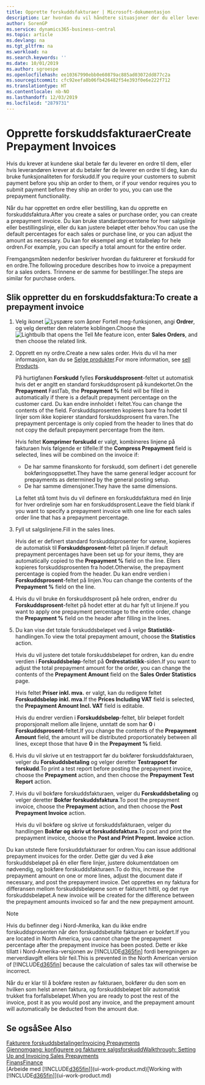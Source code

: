 ```yaml
---
title: Opprette forskuddsfakturaer | Microsoft-dokumentasjon
description: Lær hvordan du vil håndtere situasjoner der du eller leverandøren krever forskuddsbetaling.
author: SorenGP
ms.service: dynamics365-business-central
ms.topic: article
ms.devlang: na
ms.tgt_pltfrm: na
ms.workload: na
ms.search.keywords: ''
ms.date: 10/01/2019
ms.author: sgroespe
ms.openlocfilehash: ee10367990ebb0e60879ac885ad03072dd877c2a
ms.sourcegitcommit: cfc92eefa8b06fb426482f54e393f0e6e222f712
ms.translationtype: HT
ms.contentlocale: nb-NO
ms.lasthandoff: 12/03/2019
ms.locfileid: "2879731"
---
```

# <a name="create-prepayment-invoices"></a><span data-ttu-id="8a8ab-103">Opprette forskuddsfakturaer</span><span class="sxs-lookup"><span data-stu-id="8a8ab-103">Create Prepayment Invoices</span></span>
<span data-ttu-id="8a8ab-104">Hvis du krever at kundene skal betale før du leverer en ordre til dem, eller hvis leverandøren krever at du betaler før de leverer en ordre til deg, kan du bruke funksjonaliteten for forskudd.</span><span class="sxs-lookup"><span data-stu-id="8a8ab-104">If you require your customers to submit payment before you ship an order to them, or if your vendor requires you to submit payment before they ship an order to you, you can use the prepayment functionality.</span></span>  

<span data-ttu-id="8a8ab-105">Når du har opprettet en ordre eller bestilling, kan du opprette en forskuddsfaktura.</span><span class="sxs-lookup"><span data-stu-id="8a8ab-105">After you create a sales or purchase order, you can create a prepayment invoice.</span></span> <span data-ttu-id="8a8ab-106">Du kan bruke standardprosentene for hver salgslinje eller bestillingslinje, eller du kan justere beløpet etter behov.</span><span class="sxs-lookup"><span data-stu-id="8a8ab-106">You can use the default percentages for each sales or purchase line, or you can adjust the amount as necessary.</span></span> <span data-ttu-id="8a8ab-107">Du kan for eksempel angi et totalbeløp for hele ordren.</span><span class="sxs-lookup"><span data-stu-id="8a8ab-107">For example, you can specify a total amount for the entire order.</span></span>  

<span data-ttu-id="8a8ab-108">Fremgangsmåten nedenfor beskriver hvordan du fakturerer et forskudd for en ordre.</span><span class="sxs-lookup"><span data-stu-id="8a8ab-108">The following procedure describes how to invoice a prepayment for a sales orders.</span></span> <span data-ttu-id="8a8ab-109">Trinnene er de samme for bestillinger.</span><span class="sxs-lookup"><span data-stu-id="8a8ab-109">The steps are similar for purchase orders.</span></span>  

## <a name="to-create-a-prepayment-invoice"></a><span data-ttu-id="8a8ab-110">Slik oppretter du en forskuddsfaktura:</span><span class="sxs-lookup"><span data-stu-id="8a8ab-110">To create a prepayment invoice</span></span>  
1. <span data-ttu-id="8a8ab-111">Velg ikonet ![Lyspære som åpner Fortell meg-funksjonen](media/ui-search/search_small.png "Fortell hva du vil gjøre"), angi **Ordrer**, og velg deretter den relaterte koblingen.</span><span class="sxs-lookup"><span data-stu-id="8a8ab-111">Choose the ![Lightbulb that opens the Tell Me feature](media/ui-search/search_small.png "Tell me what you want to do") icon, enter **Sales Orders**, and then choose the related link.</span></span>  
2. <span data-ttu-id="8a8ab-112">Opprett en ny ordre.</span><span class="sxs-lookup"><span data-stu-id="8a8ab-112">Create a new sales order.</span></span> <span data-ttu-id="8a8ab-113">Hvis du vil ha mer informasjon, kan du se [Selge produkter](sales-how-sell-products.md).</span><span class="sxs-lookup"><span data-stu-id="8a8ab-113">For more information, see [sell Products](sales-how-sell-products.md).</span></span>  

    <span data-ttu-id="8a8ab-114">På hurtigfanen **Forskudd** fylles **Forskuddsprosent**-feltet ut automatisk hvis det er angitt en standard forskuddsprosent på kundekortet.</span><span class="sxs-lookup"><span data-stu-id="8a8ab-114">On the **Prepayment** FastTab, the **Prepayment %** field will be filled in automatically if there is a default prepayment percentage on the customer card.</span></span> <span data-ttu-id="8a8ab-115">Du kan endre innholdet i feltet.</span><span class="sxs-lookup"><span data-stu-id="8a8ab-115">You can change the contents of the field.</span></span> <span data-ttu-id="8a8ab-116">Forskuddsprosenten kopieres bare fra hodet til linjer som ikke kopierer standard forskuddsprosent fra varen.</span><span class="sxs-lookup"><span data-stu-id="8a8ab-116">The prepayment percentage is only copied from the header to lines that do not copy the default prepayment percentage from the item.</span></span>  

    <span data-ttu-id="8a8ab-117">Hvis feltet **Komprimer forskudd** er valgt, kombineres linjene på fakturaen hvis følgende er tilfelle:</span><span class="sxs-lookup"><span data-stu-id="8a8ab-117">If the **Compress Prepayment** field is selected, lines will be combined on the invoice if:</span></span>  
    - <span data-ttu-id="8a8ab-118">De har samme finanskonto for forskudd, som definert i det generelle bokføringsoppsettet.</span><span class="sxs-lookup"><span data-stu-id="8a8ab-118">They have the same general ledger account for prepayments as determined by the general posting setup.</span></span>  
    - <span data-ttu-id="8a8ab-119">De har samme dimensjoner.</span><span class="sxs-lookup"><span data-stu-id="8a8ab-119">They have the same dimensions.</span></span>  

    <span data-ttu-id="8a8ab-120">La feltet stå tomt hvis du vil definere en forskuddsfaktura med én linje for hver ordrelinje som har en forskuddsprosent.</span><span class="sxs-lookup"><span data-stu-id="8a8ab-120">Leave the field blank if you want to specify a prepayment invoice with one line for each sales order line that has a prepayment percentage.</span></span>  

3. <span data-ttu-id="8a8ab-121">Fyll ut salgslinjene.</span><span class="sxs-lookup"><span data-stu-id="8a8ab-121">Fill in the sales lines.</span></span>  

    <span data-ttu-id="8a8ab-122">Hvis det er definert standard forskuddsprosenter for varene, kopieres de automatisk til **Forskuddsprosent**-feltet på linjen.</span><span class="sxs-lookup"><span data-stu-id="8a8ab-122">If default prepayment percentages have been set up for your items, they are automatically copied to the **Prepayment %** field on the line.</span></span> <span data-ttu-id="8a8ab-123">Ellers kopieres forskuddsprosenten fra hodet.</span><span class="sxs-lookup"><span data-stu-id="8a8ab-123">Otherwise, the prepayment percentage is copied from the header.</span></span> <span data-ttu-id="8a8ab-124">Du kan endre verdien i **Forskuddsprosent**-feltet på linjen.</span><span class="sxs-lookup"><span data-stu-id="8a8ab-124">You can change the contents of the **Prepayment %** field on the line.</span></span>  
4. <span data-ttu-id="8a8ab-125">Hvis du vil bruke én forskuddsprosent på hele ordren, endrer du **Forskuddsprosent**-feltet på hodet etter at du har fylt ut linjene.</span><span class="sxs-lookup"><span data-stu-id="8a8ab-125">If you want to apply one prepayment percentage to the entire order, change the **Prepayment %** field on the header after filling in the lines.</span></span>  
5. <span data-ttu-id="8a8ab-126">Du kan vise det totale forskuddsbeløpet ved å velge **Statistikk**-handlingen.</span><span class="sxs-lookup"><span data-stu-id="8a8ab-126">To view the total prepayment amount, choose the **Statistics** action.</span></span>

    <span data-ttu-id="8a8ab-127">Hvis du vil justere det totale forskuddsbeløpet for ordren, kan du endre verdien i **Forskuddsbeløp**-feltet på **Ordrestatistikk**-siden.</span><span class="sxs-lookup"><span data-stu-id="8a8ab-127">If you want to adjust the total prepayment amount for the order, you can change the contents of the **Prepayment Amount** field on the **Sales Order Statistics** page.</span></span>  

    <span data-ttu-id="8a8ab-128">Hvis feltet **Priser inkl. mva.** er valgt, kan du redigere feltet **Forskuddsbeløp inkl. mva**.</span><span class="sxs-lookup"><span data-stu-id="8a8ab-128">If the **Prices Including VAT** field is selected, the **Prepayment Amount Incl. VAT** field is editable.</span></span>  

    <span data-ttu-id="8a8ab-129">Hvis du endrer verdien i **Forskuddsbeløp**-feltet, blir beløpet fordelt proporsjonalt mellom alle linjene, unntatt de som har **0** i **Forskuddsprosent**-feltet.</span><span class="sxs-lookup"><span data-stu-id="8a8ab-129">If you change the contents of the **Prepayment Amount** field, the amount will be distributed proportionately between all lines, except those that have **0** in the **Prepayment %** field.</span></span>  
6. <span data-ttu-id="8a8ab-130">Hvis du vil skrive ut en testrapport før du bokfører forskuddsfakturaen, velger du **Forskuddsbetaling** og velger deretter **Testrapport for forskudd**.</span><span class="sxs-lookup"><span data-stu-id="8a8ab-130">To print a test report before posting the prepayment invoice, choose the **Prepayment** action, and then choose the **Prepayment Test Report** action.</span></span>  
7. <span data-ttu-id="8a8ab-131">Hvis du vil bokføre forskuddsfakturaen, velger du **Forskuddsbetaling** og velger deretter **Bokfør forskuddsfaktura**.</span><span class="sxs-lookup"><span data-stu-id="8a8ab-131">To post the prepayment invoice, choose the **Prepayment** action, and then choose the **Post Prepayment Invoice** action.</span></span>  

    <span data-ttu-id="8a8ab-132">Hvis du vil bokføre og skrive ut forskuddsfakturaen, velger du handlingen **Bokfør og skriv ut forskuddsfaktura**.</span><span class="sxs-lookup"><span data-stu-id="8a8ab-132">To post and print the prepayment invoice, choose the **Post and Print Prepmt. Invoice** action.</span></span>  

<span data-ttu-id="8a8ab-133">Du kan utstede flere forskuddsfakturaer for ordren.</span><span class="sxs-lookup"><span data-stu-id="8a8ab-133">You can issue additional prepayment invoices for the order.</span></span> <span data-ttu-id="8a8ab-134">Dette gjør du ved å øke forskuddsbeløpet på én eller flere linjer, justere dokumentdatoen om nødvendig, og bokføre forskuddsfakturaen.</span><span class="sxs-lookup"><span data-stu-id="8a8ab-134">To do this, increase the prepayment amount on one or more lines, adjust the document date if necessary, and post the prepayment invoice.</span></span> <span data-ttu-id="8a8ab-135">Det opprettes en ny faktura for differansen mellom forskuddsbeløpene som er fakturert hittil, og det nye forskuddsbeløpet.</span><span class="sxs-lookup"><span data-stu-id="8a8ab-135">A new invoice will be created for the difference between the prepayment amounts invoiced so far and the new prepayment amount.</span></span>  

> [!NOTE]  
>  <span data-ttu-id="8a8ab-136">Hvis du befinner deg i Nord-Amerika, kan du ikke endre forskuddsprosenten når den forskuddsbetalte fakturaen er bokført.</span><span class="sxs-lookup"><span data-stu-id="8a8ab-136">If you are located in North America, you cannot change the prepayment percentage after the prepayment invoice has been posted.</span></span> <span data-ttu-id="8a8ab-137">Dette er ikke tillatt i Nord-Amerika-versjonen av [!INCLUDE[d365fin](includes/d365fin_md.md)] fordi beregningen av merverdiavgift ellers blir feil.</span><span class="sxs-lookup"><span data-stu-id="8a8ab-137">This is prevented in the North American version of [!INCLUDE[d365fin](includes/d365fin_md.md)] because the calculation of sales tax will otherwise be incorrect.</span></span>  

 <span data-ttu-id="8a8ab-138">Når du er klar til å bokføre resten av fakturaen, bokfører du den som en hvilken som helst annen faktura, og forskuddsbeløpet blir automatisk trukket fra forfallsbeløpet.</span><span class="sxs-lookup"><span data-stu-id="8a8ab-138">When you are ready to post the rest of the invoice, post it as you would post any invoice, and the prepayment amount will automatically be deducted from the amount due.</span></span>  

## <a name="see-also"></a><span data-ttu-id="8a8ab-139">Se også</span><span class="sxs-lookup"><span data-stu-id="8a8ab-139">See Also</span></span>  
[<span data-ttu-id="8a8ab-140">Fakturere forskuddsbetalinger</span><span class="sxs-lookup"><span data-stu-id="8a8ab-140">Invoicing Prepayments</span></span>](finance-invoice-prepayments.md)  
[<span data-ttu-id="8a8ab-141">Gjennomgang: konfigurere og fakturere salgsforskudd</span><span class="sxs-lookup"><span data-stu-id="8a8ab-141">Walkthrough: Setting Up and Invoicing Sales Prepayments</span></span>](walkthrough-setting-up-and-invoicing-sales-prepayments.md)  
[<span data-ttu-id="8a8ab-142">Finans</span><span class="sxs-lookup"><span data-stu-id="8a8ab-142">Finance</span></span>](finance.md)  
<span data-ttu-id="8a8ab-143">[Arbeide med [!INCLUDE[d365fin](includes/d365fin_md.md)]](ui-work-product.md)</span><span class="sxs-lookup"><span data-stu-id="8a8ab-143">[Working with [!INCLUDE[d365fin](includes/d365fin_md.md)]](ui-work-product.md)</span></span>
